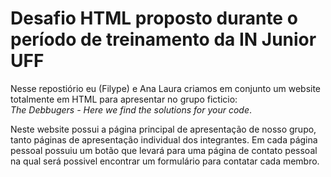 # Desafio HTML proposto durante o período de treinamento da IN Junior UFF

Nesse repostiório eu (Filype) e Ana Laura criamos em conjunto um website totalmente em HTML para apresentar no grupo ficticio: <br>
*The Debbugers - Here we find the solutions for your code*.

Neste website possui a página principal de apresentação de nosso grupo, tanto páginas de apresentação individual dos integrantes. Em cada página pessoal possuiu um botão que levará para uma página de
contato pessoal na qual será possivel encontrar um formulário para contatar cada membro.
